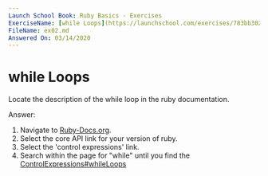 ```yaml
---
Launch School Book: Ruby Basics - Exercises
ExerciseName: [while Loops](https://launchschool.com/exercises/783bb302)
FileName: ex02.md
Answered On: 03/14/2020
---
```


# while Loops

Locate the description of the while loop in the ruby documentation.

Answer: 

1. Navigate to [Ruby-Docs.org](https://ruby-doc.org/).
2. Select the core API link for your version of ruby.
3. Select the 'control expressions' link.
4. Search within the page for "while" until you find the
[ControlExpressions#whileLoops](https://ruby-doc.org/core-2.7.0/doc/syntax/control_expressions_rdoc.html#label-while+Loop)

